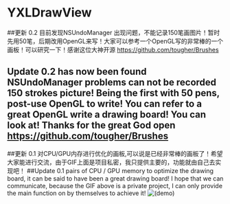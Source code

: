 # YXLDrawView

##更新 0.2 目前发现NSUndoManager 出现问题，不能记录150笔画图片！暂时先用50笔，后期改用OpenGL来写！大家可以参考一个OpenGL写的非常棒的一个画板！可以研究一下！感谢这位大神开源 https://github.com/tougher/Brushes

## Update 0.2 has now been found NSUndoManager problems can not be recorded 150 strokes picture! Being the first with 50 pens, post-use OpenGL to write! You can refer to a great OpenGL write a drawing board! You can look at! Thanks for the great God open https://github.com/tougher/Brushes

##更新 0.1 对CPU/GPU内存进行优化的画板,可以说是已经非常棒的画板了！希望大家能进行交流，由于GIF上面是项目私密，我只提供主要的，功能就由自己去实现吧！
##Update 0.1 pairs of CPU / GPU memory to optimize the drawing board, it can be said to have been a great drawing board! I hope that we can communicate, because the GIF above is a private project, I can only provide the main function on by themselves to achieve it!
![(demo)](https://raw.githubusercontent.com/Yexinglong/YXLDrawView/master/Untitled3.gif)